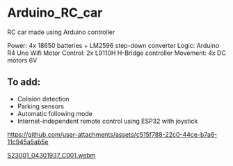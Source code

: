 # Arduino_RC_car
RC car made using Arduino controller

Power: 4x 18650 batteries + LM2596 step-down converter
Logic: Arduino R4 Uno Wifi
Motor Control: 2x L9110H H-Bridge controller
Movement: 4x DC motors 6V

## To add:
- Colision detection
- Parking sensors
- Automatic following mode
- Internet-independent remote control using ESP32 with joystick

https://github.com/user-attachments/assets/c515f788-22c0-44ce-b7a6-11c945a5ab5e




[S23001_04301937_C001.webm](https://github.com/user-attachments/assets/597d4e27-8fd4-4552-9fbf-ffac4a23e2bc)



